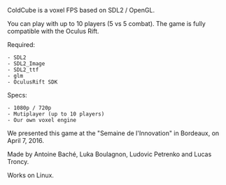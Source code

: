 ColdCube is a voxel FPS based on SDL2 / OpenGL.

You can play with up to 10 players (5 vs 5 combat).
The game is fully compatible with the Oculus Rift.

Required:

	- SDL2
	- SDL2_Image
	- SDL2_ttf
	- glm
	- OculusRift SDK

Specs:

	- 1080p / 720p
	- Mutiplayer (up to 10 players)
	- Our own voxel engine

We presented this game at the "Semaine de l'Innovation" in Bordeaux, on April 7, 2016.

Made by Antoine Baché, Luka Boulagnon, Ludovic Petrenko and Lucas Troncy.

Works on Linux.